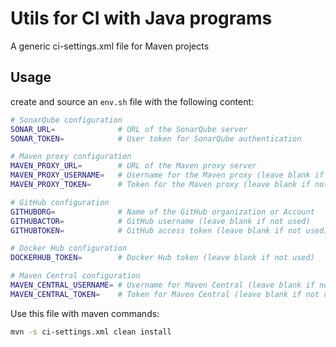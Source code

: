 # Utils for CI with Java programs

A generic ci-settings.xml file for Maven projects

## Usage

create and source an `env.sh` file with the following content:

```bash
# SonarQube configuration
SONAR_URL=              # URL of the SonarQube server
SONAR_TOKEN=            # User token for SonarQube authentication

# Maven proxy configuration
MAVEN_PROXY_URL=        # URL of the Maven proxy server
MAVEN_PROXY_USERNAME=   # Username for the Maven proxy (leave blank if not used)
MAVEN_PROXY_TOKEN=      # Token for the Maven proxy (leave blank if not used)

# GitHub configuration
GITHUBORG=              # Name of the GitHub organization or Account
GITHUBACTOR=            # GitHub username (leave blank if not used)
GITHUBTOKEN=            # GitHub access token (leave blank if not used)

# Docker Hub configuration
DOCKERHUB_TOKEN=        # Docker Hub token (leave blank if not used)

# Maven Central configuration
MAVEN_CENTRAL_USERNAME= # Username for Maven Central (leave blank if not used)
MAVEN_CENTRAL_TOKEN=    # Token for Maven Central (leave blank if not used)
```

Use this file with maven commands:

```bash
mvn -s ci-settings.xml clean install
```


